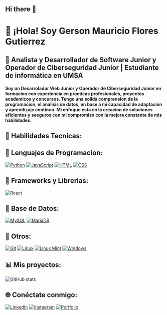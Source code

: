 ## Hi there 👋
# 👋 ¡Hola! Soy Gerson Mauricio Flores Gutierrez  
## 🚀 Analista y Desarrollador de Software Junior y Operador de Ciberseguridad Junior | Estudiante de informática en UMSA  
#### Soy un Desarrolador Web Junior y Operador de Ciberseguridad Junior en formacion con experiencia en practicas profesionales, proyectos academicos y concursos. Tengo una solida comprension de la programacion, el analisis de datos, en base a mi capacidad de adaptacion y aprendizaje continuo. Mi enfoque esta en la creacion de soluciones eficientes y seeguros con mi compromiso con la mejora constante de mis habilidades.
## 🚀 Habilidades Tecnicas:
## 🚀 Lenguajes de Programacion:
[![Python](https://img.shields.io/badge/Python-3776AB?logo=python&logoColor=fff)](#)
[![JavaScript](https://img.shields.io/badge/JavaScript-F7DF1E?logo=javascript&logoColor=000)](#)
[![HTML](https://img.shields.io/badge/HTML-%23E34F26.svg?logo=html5&logoColor=white)](#)
[![CSS](https://img.shields.io/badge/CSS-1572B6?logo=css3&logoColor=fff)](#)
## 🚀 Frameworks y Librerias:
[![React](https://img.shields.io/badge/React-%2320232a.svg?logo=react&logoColor=%2361DAFB)](#)
## 🚀 Base de Datos:
[![MySQL](https://img.shields.io/badge/MySQL-4479A1?logo=mysql&logoColor=fff)](#)
[![MariaDB](https://img.shields.io/badge/MariaDB-003545?logo=mariadb&logoColor=white)](#)
## 🚀 Otros:
[![Git](https://img.shields.io/badge/Git-F05032?logo=git&logoColor=fff)](#)
[![Linux](https://img.shields.io/badge/Linux-FCC624?logo=linux&logoColor=black)](#)
[![Linux Mint](https://img.shields.io/badge/Linux%20Mint-87CF3E?logo=linuxmint&logoColor=fff)](#)
[![Windows](https://custom-icon-badges.demolab.com/badge/Windows-0078D6?logo=windows11&logoColor=white)](#)
## 📊 Mis proyectos:
![GitHub stats](https://github-readme-stats.vercel.app/api?username=TuUsuario&show_icons=true&theme=radical)
## 🌐 Conéctate conmigo:
[![LinkedIn](https://img.shields.io/badge/LinkedIn-0077B5?style=flat&logo=linkedin&logoColor=white)](https://linkedin.com/in/TuPerfil)
[![Instagram](https://img.shields.io/badge/Instagram-%23E4405F.svg?logo=Instagram&logoColor=white)](#)
[![Portfolio](https://img.shields.io/badge/Portfolio-000?style=flat&logo=firefox&logoColor=white)](https://tu-portfolio.com)

<!--
**triwotfcpn/triwotfcpn** is a ✨ _special_ ✨ repository because its `README.md` (this file) appears on your GitHub profile.

Here are some ideas to get you started:

- 🔭 I’m currently working on ...
- 🌱 I’m currently learning ...
- 👯 I’m looking to collaborate on ...
- 🤔 I’m looking for help with ...
- 💬 Ask me about ...
- 📫 How to reach me: ...
- 😄 Pronouns: ...
- ⚡ Fun fact: ...
-->
